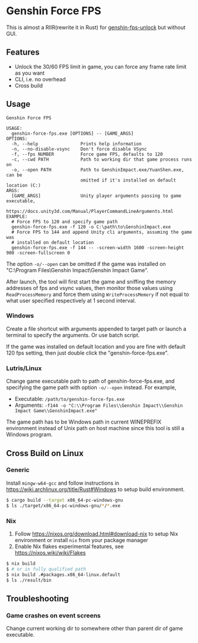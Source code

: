 # Genshin Force FPS

This is almost a RIIR(rewrite it in Rust) for [genshin-fps-unlock](https://github.com/34736384/genshin-fps-unlock) but without GUI.

## Features
- Unlock the 30/60 FPS limit in game, you can force any frame rate limit as you want
- CLI, i.e. no overhead
- Cross build

## Usage

```
Genshin Force FPS

USAGE:
  genshin-force-fps.exe [OPTIONS] -- [GAME_ARGS]
OPTIONS:
  -h, --help                Prints help information
  -n, --no-disable-vsync    Don't force disable VSync
  -f, --fps NUMBER          Force game FPS, defaults to 120
  -c, --cwd PATH            Path to working dir that game process runs on
  -o, --open PATH           Path to GenshinImpact.exe/YuanShen.exe, can be
                            omitted if it's installed on default location (C:)
ARGS:
  [GAME_ARGS]               Unity player arguments passing to game executable,
                            https://docs.unity3d.com/Manual/PlayerCommandLineArguments.html
EXAMPLE:
  # Force FPS to 120 and specify game path
  genshin-force-fps.exe -f 120 -o C:\path\to\GenshinImpact.exe
  # Force FPS to 144 and append Unity cli arguments, assuming the game was
  # installed on default location
  genshin-force-fps.exe -f 144 -- -screen-width 1600 -screen-height 900 -screen-fullscreen 0
```

The option `-o/--open` can be omitted if the game was installed on "C:\Program Files\Genshin Impact\Genshin Impact Game\".

After launch, the tool will first start the game and sniffing the memory addresses of fps and vsync values, then monitor those values using `ReadProcessMemory` and force them using `WriteProcessMemory` if not equal to what user specified respectively at 1 second interval.

### Windows

Create a file shortcut with arguments appended to target path or launch a terminal to specify the arguments. Or use batch script.

If the game was installed on default location and you are fine with default 120 fps setting, then just double click the "genshin-force-fps.exe".

### Lutris/Linux

Change game executable path to path of genshin-force-fps.exe, and specifying the game path with option `-o/--open` instead. For example,

- Executable: `/path/to/genshin-force-fps.exe`
- Arguments: `-f144 -o "C:\\Program Files\\Genshin Impact\\Genshin Impact Game\\GenshinImpact.exe"`

The game path has to be Windows path in current WINEPREFIX environment instead of Unix path on host machine since this tool is still a Windows program.

## Cross Build on Linux

### Generic

Install `mingw-w64-gcc` and follow instructions in https://wiki.archlinux.org/title/Rust#Windows to setup build environment.

```bash
$ cargo build --target x86_64-pc-windows-gnu
$ ls ./target/x86_64-pc-windows-gnu/*/*.exe
```

### Nix

1. Follow https://nixos.org/download.html#download-nix to setup Nix environment or install `nix` from your package manager
2. Enable Nix flakes experimental features, see https://nixos.wiki/wiki/Flakes

```bash
$ nix build
$ # or in fully qualified path
$ nix build .#packages.x86_64-linux.default
$ ls ./result/bin
```

## Troubleshooting

### Game crashes on event screens

Change current working dir to somewhere other than parent dir of game executable.
